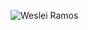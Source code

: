 ![Weslei Ramos](https://github-readme-stats.vercel.app/api?username=WesleiRamos&show_icons=true&theme=dracula)

